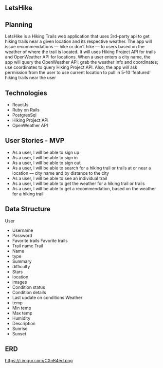 ## LetsHike

## Planning
LetsHike is a Hiking Trails web application that uses 3rd-party api to get hiking trails near a given location  and its respective weather. The app will issue recommendations — hike or don’t hike —  to users based on the weather of where the trail is located. It will uses Hiking Project API for trails and OpenWeather API for locations. When a user enters a city name, the app will query the OpenWeather API; grab the weather info and coordinates; use coordinates to query Hiking Project API. Also, the app will ask permission from the user to use current location to pull in 5-10 ‘featured’ hiking trails near the user

## Technologies
* ReactJs
* Ruby on Rails
* PostgresSql
* Hiking Project API
* OpenWeather API


## User Stories - MVP
* As a user, I will be able to sign up
* As a user, I will be able to sign in
* As a user, I will be able to sign out
* As a user, I will be able to search for a hiking trail or trails at or near a location — city name and by distance to the city
* As a user, I will be able to see an individual trail
* As a user, I will be able to get the weather for a hiking trail or trails
* As a user, I will be able to get a recommendation, based on the weather for a hiking trail


## Data Structure

User
* Username
* Password
* Favorite trails
Favorite trails
* Trail name
Trail
* Name
* type
* Summary
* difficulty
* Stars
* location
* Images
* Condition status
* Condition details
* Last update on conditions
Weather
* temp
* Min temp
* Max temp
* Humidity
* Description
* Sunrise
* Sunset


## ERD
https://i.imgur.com/CXnB4ed.png
